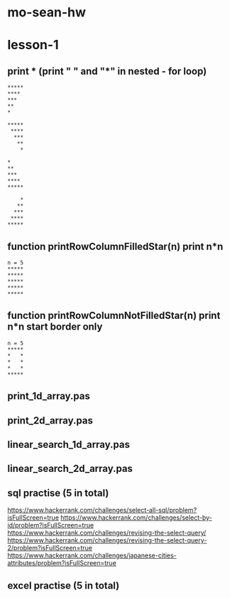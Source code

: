 # mo-sean-hw

# lesson-1 

## print * (print " " and "*" in nested - for loop)
```
*****
****
***
**
*
```
```
*****
 ****
  ***
   **
    *
```
```
*
**
***
****
*****
```
```
    *
   **
  ***
 ****
*****
```
## function printRowColumnFilledStar(n) print n*n 
```
n = 5
*****
*****
*****
*****
*****
```
## function printRowColumnNotFilledStar(n) print n*n start border only
```
n = 5
*****
*   *
*   *
*   *
*****
```
## print_1d_array.pas  
## print_2d_array.pas  
## linear_search_1d_array.pas  
## linear_search_2d_array.pas
## sql practise (5 in total)
https://www.hackerrank.com/challenges/select-all-sql/problem?isFullScreen=true
https://www.hackerrank.com/challenges/select-by-id/problem?isFullScreen=true
https://www.hackerrank.com/challenges/revising-the-select-query/ 
https://www.hackerrank.com/challenges/revising-the-select-query-2/problem?isFullScreen=true 
https://www.hackerrank.com/challenges/japanese-cities-attributes/problem?isFullScreen=true 
## excel practise (5 in total)